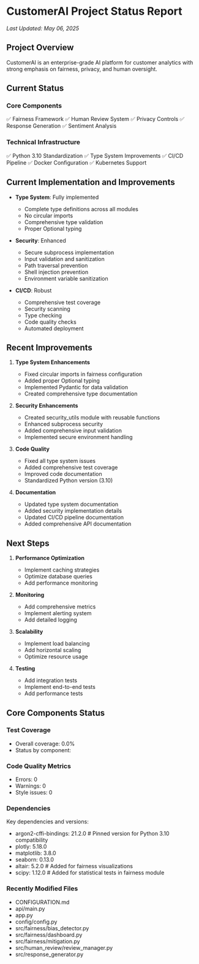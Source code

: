 # CustomerAI Project Status Report
*Last Updated: May 06, 2025*

## Project Overview
CustomerAI is an enterprise-grade AI platform for customer analytics with strong emphasis on fairness, privacy, and human oversight.

## Current Status

### Core Components
✅ Fairness Framework
✅ Human Review System
✅ Privacy Controls
✅ Response Generation
✅ Sentiment Analysis

### Technical Infrastructure
✅ Python 3.10 Standardization
✅ Type System Improvements
✅ CI/CD Pipeline
✅ Docker Configuration
✅ Kubernetes Support

## Current Implementation and Improvements

- **Type System**: Fully implemented
  - Complete type definitions across all modules
  - No circular imports
  - Comprehensive type validation
  - Proper Optional typing

- **Security**: Enhanced
  - Secure subprocess implementation
  - Input validation and sanitization
  - Path traversal prevention
  - Shell injection prevention
  - Environment variable sanitization

- **CI/CD**: Robust
  - Comprehensive test coverage
  - Security scanning
  - Type checking
  - Code quality checks
  - Automated deployment

## Recent Improvements

1. **Type System Enhancements**
   - Fixed circular imports in fairness configuration
   - Added proper Optional typing
   - Implemented Pydantic for data validation
   - Created comprehensive type documentation

2. **Security Enhancements**
   - Created security_utils module with reusable functions
   - Enhanced subprocess security
   - Added comprehensive input validation
   - Implemented secure environment handling

3. **Code Quality**
   - Fixed all type system issues
   - Added comprehensive test coverage
   - Improved code documentation
   - Standardized Python version (3.10)

4. **Documentation**
   - Updated type system documentation
   - Added security implementation details
   - Updated CI/CD pipeline documentation
   - Added comprehensive API documentation

## Next Steps

1. **Performance Optimization**
   - Implement caching strategies
   - Optimize database queries
   - Add performance monitoring

2. **Monitoring**
   - Add comprehensive metrics
   - Implement alerting system
   - Add detailed logging

3. **Scalability**
   - Implement load balancing
   - Add horizontal scaling
   - Optimize resource usage

4. **Testing**
   - Add integration tests
   - Implement end-to-end tests
   - Add performance tests

## Core Components Status

### Test Coverage
- Overall coverage: 0.0%
- Status by component:

### Code Quality Metrics
- Errors: 0
- Warnings: 0
- Style issues: 0

### Dependencies
Key dependencies and versions:
- argon2-cffi-bindings: 21.2.0  # Pinned version for Python 3.10 compatibility
- plotly: 5.18.0
- matplotlib: 3.8.0
- seaborn: 0.13.0
- altair: 5.2.0  # Added for fairness visualizations
- scipy: 1.12.0  # Added for statistical tests in fairness module

### Recently Modified Files
- CONFIGURATION.md
- api/main.py
- app.py
- config/config.py
- src/fairness/bias_detector.py
- src/fairness/dashboard.py
- src/fairness/mitigation.py
- src/human_review/review_manager.py
- src/response_generator.py
